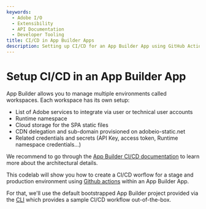 ```yaml
---
keywords:
  - Adobe I/O
  - Extensibility
  - API Documentation
  - Developer Tooling
title: CI/CD in App Builder Apps
description: Setting up CI/CD for an App Builder App using GitHub Actions.
---
```


# Setup CI/CD in an App Builder App

App Builder allows you to manage multiple environments called workspaces. Each workspace has its own setup: 

* List of Adobe services to integrate via user or technical user accounts
* Runtime namespace
* Cloud storage for the SPA static files
* CDN delegation and sub-domain provisioned on adobeio-static.net
* Related credentials and secrets (API Key, access token, Runtime namespace credentials...)

We recommend to go through the [App Builder CI/CD documentation](../../guides/deployment/ci_cd_for_firefly_apps.md) to learn more about the architectural details.

This codelab will show you how to create a CI/CD worflow for a stage and production environment using [Github actions](https://github.com/features/actions) within an App Builder App.   

For that, we'll use the default bootstrapped App Builder project provided via the [CLI](https://github.com/adobe/aio-cli) which provides a sample CI/CD workflow out-of-the-box.  
  
